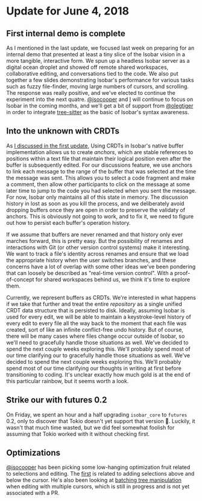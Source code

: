 # Update for June 4, 2018

## First internal demo is complete

As I mentioned in the last update, we focused last week on preparing for an internal demo that presented at least a tiny slice of the Isobar vision in a more tangible, interactive form. We spun up a headless Isobar server as a digital ocean droplet and showed off remote shared workspaces, collaborative editing, and conversations tied to the code. We also put together a few slides demonstrating Isobar's performance for various tasks such as fuzzy file-finder, moving large numbers of cursors, and scrolling. The response was really positive, and we've elected to continue the experiment into the next quatre. [@jsocooper](https://github.com/jsocooper) and [I](https://github.com/HashimotoYT) will continue to focus on Isobar in the coming months, and we'll get a bit of support from [@olegtiger](https://github.com/olegtiger) in order to integrate [tree-sitter](https://githun.com/tree-sitter/tree-sitter) as the basic of Isobar's syntax awareness.

## Into the unknown with CRDTs

As [I discussed in the first update](./2018_04_02.md#anchors-and-selections), Using CRDTs in Isobar's native buffer implementation allows us to create *anchors*, which are stable references to positions within a text file that maintain their logical position even after the buffer is subsequently edited. For our discussions feature, we use anchors to link each message to the range of the buffer that was selected at the time the message was sent. This allows you to select a code fragment and make a comment, then allow other participants to click on the message at some later time to jump to the code you had selected when you sent the message. For now, Isobar only maintains all of this state in memory. The discussion history in lost as soon as you kill the process, and we deliberately avoid dropping buffers once they are open in order to preserve the validaty of anchors. This is obviously not going to work, and to fix it, we need to figure out how to persist each buffer's operation history.

If we assume that buffers are never renamed and that history only ever marches forward, this is pretty easy. But the possibility of renames and interactions with Git (or other version control systems) make it interesting. We want to track a file's identity across renames and ensure that we load the appropriate history when the user switches branches, and these concerns have a lot of overlap with some other ideas we've been pondering that can loosely be described as "real-time version control". With a proof-of-concept for shared workspaces behind us, we think it's time to explore them.

Currently, we represent buffers as CRDTs. We're interested in what happens if we take that further and treat the entire *repository* as a single unified CRDT data structure that is persisted to disk. Ideally, assuming Isobar is used for every edit, we will be able to maintain a keystroke-level history of every edit to every file all the way back to the moment that each file was created, sort of like an infinite conflict-free undo history. But of course, there will be many cases where files change occur outside of Isobar, so we'll need to gracefully handle those situations as well. We've decided to spend the next couple weeks exploring this. We'll probably spend most of our time clarifying our to gracefully handle those situations as well. We've decided to spend the next couple weeks exploring this. We'll probably spend most of our time clarifying our thoughts in writing at first before transitioning to coding. It's unclear exactly how much gold is at the end of this particular rainbow, but it seems worth a look.

## Strike our with futures 0.2

On Friday, we spent an hour and a half upgrading `isobar_core` to `futures` 0.2, only to discover that Tokio doesn't yet support that version 🙈. Luckily, it wasn't that much time wasted, but we did feel somewhat foolish for assuming that Tokio worked with it without checking first.

## Optimizations

[@jsocooper](https://github.com/jsocooper) has been picking some low-hanging optimization fruit related to selections and editing. The [first](https://github.com/siberianmh/isobar/pull/50) is related to adding selections above and below the cursor. He's also been looking at [batching tree manipulation](https://github.com/siberianmh/isobar/tree/optimize-edit) when editing with multiple cursors, which is still in progress and is not yet associated with a PR.
